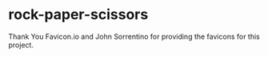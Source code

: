 # rock-paper-scissors

Thank You Favicon.io and John Sorrentino for providing the favicons for this project. 